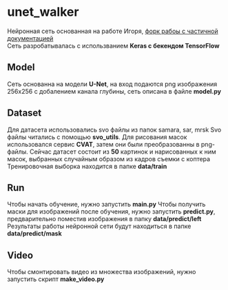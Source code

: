# unet_walker
Нейронная сеть основанная на работе Игоря, [форк рабоы с частичной документацией](https://github.com/Roktober/zedseg)  
Сеть разробатывалась с использванием **Keras с бекендом TensorFlow**
## Model
Сеть основанна на модели **U-Net**, на вход подаются png изображения 256x256 с добалением канала глубины, сеть описана в файле **model.py**
## Dataset
Для датасета использовались svo файлы из папок samara, sar, mrsk
Svo файлы читались с помощью **svo_utils**.
Для рисования масок использовался сервис **CVAT**, затем они были преобразованны в png-файлы.
Сейчас датасет состоит из **50** картинок и нарисованных к ним масок, выбранных случайным образом из кадров съемки с коптера
Тренировочная выборка находится в папке **data/train**
## Run
Чтобы начать обучение, нужно запустить **main.py**
Чтобы получить маски для изображений после обучения, нужно запустить **predict.py**, предварительно поместив изображения в папку **data/predict/left**
Результаты работы нейронной сети будут находиться в папке **data/predict/mask**
## Video
Чтобы смонтировать видео из множества изображений, нужно запустить скрипт **make_video.py**
